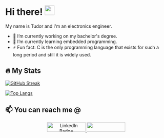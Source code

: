 # Hi there!    <img src="https://media.giphy.com/media/hvRJCLFzcasrR4ia7z/giphy.gif" width="30px"/>

My name is Tudor and i'm an electronics engineer.
- 🔭 I’m currently working on my bachelor's degree.
- 🌱 I’m currently learning embedded programming.
- ⚡ Fun fact: C is the only programming language that exists for such a long period and still it is widely used.

## :fire: My Stats
<a href="https://git.io/streak-stats"><img src="https://github-readme-streak-stats.herokuapp.com?user=marcutudor79&theme=dark&hide_border=true&date_format=j%20M%5B%20Y%5D&card_width=490" alt="GitHub Streak" /></a>

[![Top Langs](https://github-readme-stats.vercel.app/api/top-langs/?username=marcutudor79&layout=compact&theme=vision-friendly-dark)](https://github.com/anuraghazra/github-readme-stats)


##  📫 You can reach me @ 
<div id="badges" align = "center">
  <p>  
  <a href="www.linkedin.com/in/tudor-m-62594721a">
    <img src="https://img.shields.io/badge/LinkedIn-blue?style=for-the-badge&logo=linkedin&logoColor=white" alt="LinkedIn Badge" width="120" height="30"/>
  </a>
  <a href="mailto:marcutudor5@gmail.com">
  <img src="https://img.shields.io/badge/-GMAIL-c0392b?style=flat&labelColor=c0392b&logo=gmail&logoColor=white" width="120" height="30"/>
  </a>
  </p>
</div>


<!--
**marcutudor79/marcutudor79** is a ✨ _special_ ✨ repository because its `README.md` (this file) appears on your GitHub profile.

Here are some ideas to get you started:

- ⚡ Fun fact: C is the only programming language that exists for such a long period and still it is widely used.
- 🔭 I’m currently working on ...
- 🌱 I’m currently learning ...
- 👯 I’m looking to collaborate on ...
- 🤔 I’m looking for help with ...
- 💬 Ask me about ...
- 📫 How to reach me: ...
- 😄 Pronouns: ...
- ⚡ Fun fact: ...
-->
